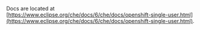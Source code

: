 Docs are located at [https://www.eclipse.org/che/docs/6/che/docs/openshift-single-user.html](https://www.eclipse.org/che/docs/6/che/docs/openshift-single-user.html).
